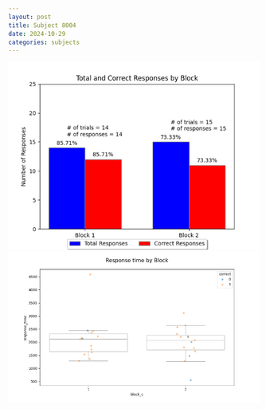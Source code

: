 ```yaml
---
layout: post
title: Subject 8004
date: 2024-10-29
categories: subjects
---
```


![](data/8004/run-28/8004_ATS_responses.png)
![](data/8004/run-28/8004_ATS_rt.png)
